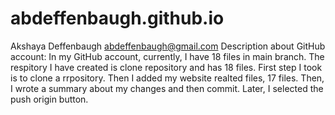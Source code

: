# abdeffenbaugh.github.io
Akshaya Deffenbaugh
abdeffenbaugh@gmail.com
Description about GitHub account: In my GitHub account, currently, I have 18 files in main branch. 
The respitory I have created is clone repository and has 18 files.
First step I took is to clone a rrpository. Then I added my website realted files, 17 files. Then, I wrote a summary about my changes and then commit. Later, I selected the push origin button.
